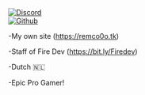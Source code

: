 <a href="https://discord.com/users/745724514318680144">
				<img src="https://discord.c99.nl/widget/theme-3/745724514318680144.png" alt="Discord" />
			</a> <br>
			
<a href="https://github.com/Remco0o">
				<img src="https://github-readme-stats.vercel.app/api?username=remco0o&show_icons=true&hide_border=true&theme=tokyonight"
					alt="Github">
			</a>
      
-My own site (https://remco0o.tk)

-Staff of Fire Dev  (https://bit.ly/Firedev)

-Dutch  🇳🇱

-Epic Pro Gamer!
